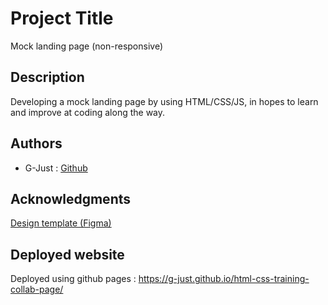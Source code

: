 # Project Title

Mock landing page (non-responsive)

## Description

Developing a mock landing page by using HTML/CSS/JS, in hopes to learn and improve at coding along the way.

## Authors

- G-Just : [Github](https://github.com/G-Just)

## Acknowledgments

[Design template (Figma)](<https://www.figma.com/file/9mV6rCFOEd1ptuZ4JBovVS/Collab-landing-page-design-(Community)?type=design&node-id=1-271&mode=design&t=DU7jFoAY8m66scQO-0>)

## Deployed website

Deployed using github pages :
https://g-just.github.io/html-css-training-collab-page/
